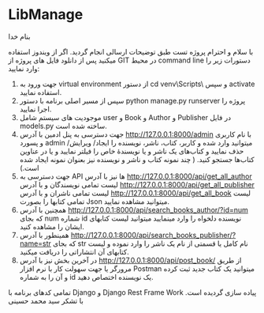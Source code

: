# LibManage
بنام خدا

با سلام و احترام
پروژه تست طبق توضیحات ارسالی انجام گردید. 
اگر از ویندوز استفاده میکنید پس از دانلود فایل های پروژه از GIT در محیط command line دستورات زیر را وارد نمایید:
1.	جهت ورود به virtual environment از دستور cd venv\Scripts\ و سپس activate استفاده نمایید.
2.	سپس از مسیر اصلی برنامه با دستور python  manage.py  runserver  پروژه را اجرا نمایید.
3.	موجودیت های سیستم شامل user و Book و Author و Publisher در فایل models.py ساخته شده است.
4.	جهت دسترسی به پنل ادمین با آدرس http://127.0.0.1:8000/admin  با نام کاربری و پسورد admin میتوانید وارد شده و کاربر، کتاب، ناشر، نویسنده را ایجاد/ ویرایش/ حذف نمایید و کتاب‌های یک ناشر و یا نویسندهٔ خاص را فیلتر نمایید و یا در عناوین کتاب‌ها جستجو کنید. ( چند نمونه کتاب و ناشر و نویسنده نیز بعنوان نمونه ایجاد شده است.)
5.	جهت دسترسی به API ها نیز با آدرس http://127.0.0.1:8000/api/get_all_author لیست تمامی نویسندگان و با آدرس  http://127.0.0.1:8000/api/get_all_publisher  لیست تمامی ناشران و با آدرس http://127.0.0.1:8000/api/get_all_book لیست تمامی کتابها را بصورت Json میتوانید مشاهده نمایید.
6.	همچنین با آدرس  http://127.0.0.1:8000/api/search_books_author/?id=num  که بجای num شماره id نویسنده دلخواه را وارد مینمایید میتوانید لیست کتابهای ایشان را مشاهده کنید.
7.	همینطور با آدرس  http://127.0.0.1:8000/api/search_books_publisher/?name=str  که بجای str نام کامل یا قسمتی از نام یک ناشر را وارد نموده و لیست کتابهای آن انتشاراتی را دریافت میکنید.
8.	در آخرین بخش نیز با آدرس  http://127.0.0.1:8000/api/post_book/  از طریق مرورگر یا جهت سهولت کار با نرم افزار Postman میتوانید یک کتاب جدید ثبت کرده و آن را به شماره id یک نویسنده اختصاص دهید.

تمامی کدهای برنامه با Django و Django Rest Frame Work پیاده سازی گردیده است.
با تشکر
سید محمد حسینی
  
